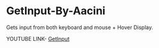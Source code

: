 # GetInput-By-Aacini
Gets input from both keyboard and mouse + Hover Display.

YOUTUBE LINK- [GetInput](https://www.youtube.com/watch?v=kRuwKiswMn8)
